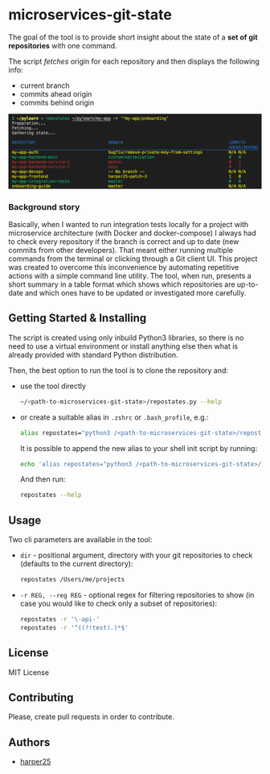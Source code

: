 # microservices-git-state

The goal of the tool is to provide short insight about the state of a **set of git repositories** with one command.

The script *fetches* origin for each repository and then displays the following info:
- current branch
- commits ahead origin
- commits behind origin

![](/screen.png)

### Background story

Basically, when I wanted to run integration tests locally for a project with microservice architecture (with Docker and docker-compose) I always had to check every repository if the branch is correct and up to date (new commits from other developers). That meant either running multiple commands from the terminal or clicking through a Git client UI. 
This project was created to overcome this inconvenience by automating repetitive actions with a simple command line utility.
The tool, when run, presents a short summary in a table format which shows which repositories are up-to-date and which ones have to be updated or investigated more carefully.

## Getting Started & Installing

The script is created using only inbuild Python3 libraries, so there is no need to use a virtual environment or install anything else then what is already provided with standard Python distribution.

Then, the best option to run the tool is to clone the repository and:
- use the tool directly

    ```sh
    ~/<path-to-microservices-git-state>/repostates.py --help
    ```
- or create a suitable alias in `.zshrc` or `.bash_profile`, e.g.:

    ```sh
    alias repostates="python3 /<path-to-microservices-git-state>/repostates.py"
    ```

    It is possible to append the new alias to your shell init script by running:

    ```sh
    echo 'alias repostates="python3 /<path-to-microservices-git-state>/repostates.py"' >> ~/.zshrc
    ```

    And then run:
    ```sh
    repostates --help
    ```

## Usage

Two cli parameters are available in the tool:

- `dir` - positional argument, directory with your git repositories to check (defaults to the current directory):
    ```sh
    repostates /Users/me/projects
    ```
- `-r REG, --reg REG` - optional regex for filtering repositories to show (in case you would like to check only a subset of repositories):
    ```sh
    repostates -r '\-api-'
    repostates -r '^((?!test).)*$'
    ```

## License

MIT License

## Contributing

Please, create pull requests in order to contribute.

## Authors

* [harper25](https://github.com/harper25)
